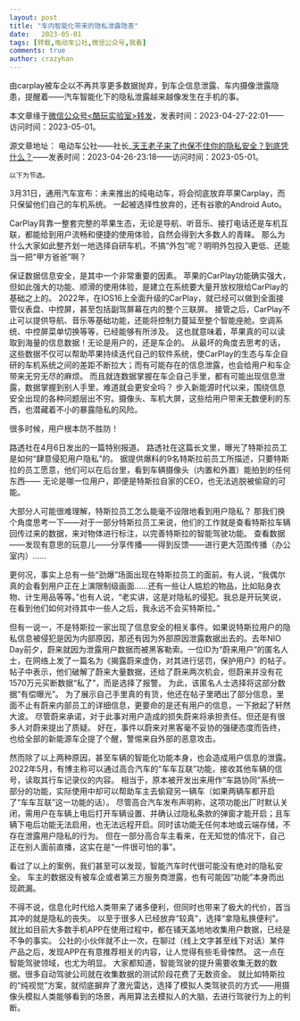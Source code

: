 ```yaml
---
layout: post
title: "车内智能化带来的隐私泄露隐患"
date:   2023-05-01
tags: [转载,电动车公社,微信公众号,我看]
comments: true
author: crazyhan
---
```


由carplay被车企以不再共享更多数据抛弃，到车企信息泄露、车内摄像泄露隐患，提醒着——汽车智能化下的隐私泄露越来越像发生在手机的事。

<!-- more -->

本文章缘于[微信公众号\<酷玩实验室\>转发](https://mp.weixin.qq.com/s/OtxZN1jpPojlj_ZFrwbnPA)，发表时间：2023-04-27-22:01——访问时间：2023-05-01。

源文章地址： 电动车公社——社长_[天王老子来了也保不住你的隐私安全？到底凭什么？](https://mp.weixin.qq.com/s/JP2OGGaTswrKgmIZg9zTmw)——发表时间：2023-04-26-23:18——访问时间：2023-05-01。

`以下为节选。`

3月31日，通用汽车宣布：未来推出的纯电动车，将会彻底放弃苹果Carplay，而只保留他们自己的车机系统。
一起被选择性放弃的，还有谷歌的Android Auto。

CarPlay背靠一整套完整的苹果生态，无论是导航、听音乐、接打电话还是车机互联，都能给到用户流畅和便捷的使用体验，自然会得到大多数人的青睐。
那么为什么大家如此整齐划一地选择自研车机，不搞“外包”呢？明明外包投入更低、还能当一把“甲方爸爸”啊？

保证数据信息安全，是其中一个非常重要的因素。
苹果的CarPlay功能确实强大，但如此强大的功能、顺滑的使用体验，是建立在系统要大量开放权限给CarPlay的基础之上的。
2022年，在IOS16上全面升级的CarPlay，就已经可以做到全面接管仪表盘、中控屏，甚至包括副驾屏幕在内的整个三联屏。
接管之后，CarPlay不止可以提供导航、音乐等基础功能，还能将控制力蔓延至整个智能座舱。空调系统、中控屏菜单切换等等，已经能够有所涉及。
这也就意味着，苹果真的可以读取到海量的信息数据！无论是用户的，还是车企的。
从最坏的角度去思考的话，这些数据不仅可以帮助苹果持续迭代自己的软件系统，使CarPlay的生态与车企自研的车机系统之间的差距不断拉大；而有可能存在的信息泄露，也会给用户和车企带来无穷无尽的麻烦。
而且就连数据掌握在车企自己手里，都有可能出现信息泄露，数据掌握到别人手里，难道就会更安全吗？
步入新能源时代以来，围绕信息安全出现的各种问题层出不穷。摄像头、车机大屏，这些给用户带来无数便利的东西，也潜藏着不小的暴露隐私的风险。

很多时候，用户根本防不胜防！

路透社在4月6日发出的一篇特别报道。
路透社在这篇长文里，曝光了特斯拉员工是如何“肆意侵犯用户隐私”的。
据提供爆料的9名特斯拉前员工所描述，只要特斯拉的员工愿意，他们可以在后台里，看到车辆摄像头（内置和外置）能拍到的任何东西­——
无论是哪一位用户，即便是特斯拉自家的CEO，也无法逃脱被偷窥的可能。

大部分人可能很难理解，特斯拉员工怎么能毫不设限地看到用户隐私？
那我们换个角度思考一下——对于一部分特斯拉员工来说，他们的工作就是查看特斯拉车辆回传过来的数据，来对物体进行标注，以完善特斯拉的智能驾驶功能。
查看数据——发现有意思的玩意儿——分享传播——得到反馈——进行更大范围传播（办公室内）……

更何况，事实上总有一些“劲爆”场面出现在特斯拉员工的面前。有人说，“我偶尔真的会看到用户正在上演限制级画面……还有一些让人尴尬的物品，比如贴身衣物、计生用品等等。”也有人说，“老实讲，这是对隐私的侵犯。我总是开玩笑说，在看到他们如何对待其中一些人之后，我永远不会买特斯拉。”

但有一说一，不是特斯拉一家出现了信息安全的相关事件。如果说特斯拉用户的隐私信息被侵犯是因为内部原因，那还有因为外部原因泄露数据出去的。去年NIO Day前夕，蔚来就因为泄露用户数据而被黑客勒索。一位ID为“蔚来用户”的匿名人士，在网络上发了一篇名为《揭露蔚来虚伪，对其进行惩罚，保护用户》的帖子。
帖子中表示，他们破解了蔚来大量数据，还给了蔚来两次机会，但蔚来并没有花1570万元买断数据“私了”，而是选择了报警。
为此，该匿名人士选择将这部分数据“有偿曝光”。
为了展示自己手里真的有货，他还在帖子里晒出了部分信息，里面不止有蔚来内部员工的详细信息，更要命的是还有用户的信息，一下掀起了轩然大波。
尽管蔚来承诺，对于此事对用户造成的损失蔚来将承担责任。但还是有很多人对蔚来提出了质疑。
好在，事件以蔚来对黑客毫不妥协的强硬态度而告终，也给全部的新能源车企提了个醒，警惕来自外部的恶意攻击。

然而除了以上两种原因，甚至车辆的智能化功能本身，也会造成用户信息的泄露。
2022年5月，有博主称可以通过高合汽车的“车车互联”功能，接收其他车辆的信号，读取其行车记录仪的内容。
相当于，原本被开发出来用作“车路协同”系统一部分的功能，实际使用中却可以帮助车主去偷窥另一辆车（如果两辆车都开启了“车车互联”这一功能的话）。
尽管高合汽车发布声明称，这项功能出厂时默认关闭，需用户在车辆上电后打开车辆设置、并确认过隐私条款的弹窗才能开启；且车辆下电后功能无法启用，也无法远程开启。同时该功能无任何本地或云端存储，不存在泄露用户隐私的行为。
但在一部分高合车主看来，在无知觉的情况下，自己正在别人面前直播，这实在是“一件很可怕的事”。

看过了以上的案例，我们甚至可以发现，智能汽车时代很可能没有绝对的隐私安全。
车主的数据没有被车企或者第三方服务商泄露，也有可能因“功能”本身而出现疏漏。

不得不说，信息化时代给人类带来了诸多便利，但同时也带来了极大的代价，首当其冲的就是隐私的丧失。
以至于很多人已经放弃“较真”，选择“拿隐私换便利”。
就比如目前大多数手机APP在使用过程中，都在铺天盖地地收集用户数据，已经是不争的事实。
公社的小伙伴就不止一次，在聊过（线上文字甚至线下对话）某件产品之后，发现APP在有意推荐相关的内容，让人觉得有些毛骨悚然。
这一点在智能驾驶领域，也尤为明显。
大家都知道，智能驾驶的提升需要收集无数的数据。很多自动驾驶公司就在收集数据的测试阶段花费了无数资金。
就比如特斯拉的“纯视觉”方案，就彻底摒弃了激光雷达，选择了模拟人类驾驶员的方式——用摄像头模拟人类能够看到的场景，再用算法去模拟人的大脑，去进行驾驶行为上的判断。
